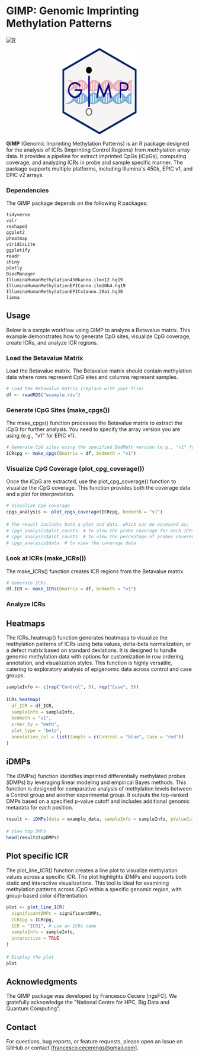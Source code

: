 # GIMP: Genomic Imprinting Methylation Patterns

[![R](https://img.shields.io/badge/R-4.0+-blue.svg)](https://cran.r-project.org/)

<div align="center">
  <img src="GIMP.logo.png" alt="Logo" width="200"/>
</div>


**GIMP** (Genomic Imprinting Methylation Patterns) is an R package designed for the analysis of ICRs (Imprinting Control Regions) from methylation array data. It provides a pipeline for extract imprinted CpGs (iCpGs), computing coverage, and analyzing ICRs in probe and sample specific manner. The package supports multiple platforms, including Illumina's 450k, EPIC v1, and EPIC v2 arrays.

### Dependencies

The GIMP package depends on the following R packages:

    tidyverse
    valr
    reshape2
    ggplot2
    pheatmap
    viridisLite
    ggplotify
    readr
    shiny
    plotly
    BiocManager
    IlluminaHumanMethylation450kanno.ilmn12.hg19
    IlluminaHumanMethylationEPICanno.ilm10b4.hg19
    IlluminaHumanMethylationEPICv2anno.20a1.hg38
    limma

## Usage

Below is a sample workflow using GIMP to analyze a Betavalue matrix. This example demonstrates how to generate CpG sites, visualize CpG coverage, create ICRs, and analyze ICR regions.

### Load the Betavalue Matrix

Load the Betavalue matrix. The Betavalue matrix should contain methylation data where rows represent CpG sites and columns represent samples.

```r
# Load the Betavalue matrix (replace with your file)
df <- readRDS("example.rds")
```

### Generate iCpG Sites (make_cpgs())

The make_cpgs() function processes the Betavalue matrix to extract the iCpG for further analysis. You need to specify the array version you are using (e.g., "v1" for EPIC v1).

```r
# Generate CpG sites using the specified BedMeth version (e.g., "v1" for EPICv1)
ICRcpg <- make_cpgs(Bmatrix = df, bedmeth = "v1")
```

### Visualize CpG Coverage (plot_cpg_coverage())

Once the iCpG are extracted, use the plot_cpg_coverage() function to visualize the iCpG coverage. This function provides both the coverage data and a plot for interpretation.

```r
# Visualize CpG coverage
cpgs_analysis <- plot_cpgs_coverage(ICRcpg, bedmeth = "v1")

# The result includes both a plot and data, which can be accessed as:
# cpgs_analysis$plot_counts  # to view the probe coverage for each ICRs
# cpgs_analysis$plot_counts  # to view the percentage of probes covered at ICRs
# cpgs_analysis$data  # to view the coverage data
```

### Look at ICRs (make_ICRs())

The make_ICRs() function creates ICR regions from the Betavalue matrix.

```r
# Generate ICRs
df.ICR <- make_ICRs(Bmatrix = df, bedmeth = "v1")
```

### Analyze ICRs

## Heatmaps

The ICRs_heatmap() function generates heatmapa to visualize the methylation patterns of ICRs using beta values, delta-beta normalization, or a defect matrix based on standard deviations. It is designed to handle genomic methylation data with options for customization in row ordering, annotation, and visualization styles. This function is highly versatile, catering to exploratory analysis of epigenomic data across control and case groups.

```r
sampleInfo <- c(rep("Control", 5), rep("Case", 5))

ICRs_heatmap(
  df_ICR = df_ICR,
  sampleInfo = sampleInfo,
  bedmeth = "v1",
  order_by = "meth",
  plot_type = "beta",
  annotation_col = list(Sample = c(Control = "blue", Case = "red"))
)
```

## iDMPs

The iDMPs() function identifies imprinted differentially methylated probes (iDMPs) by leveraging linear modeling and empirical Bayes methods. This function is designed for comparative analysis of methylation levels between a Control group and another experimental group. It outputs the top-ranked DMPs based on a specified p-value cutoff and includes additional genomic metadata for each position.

```r
result <- iDMPs(data = example_data, sampleInfo = sampleInfo, pValueCutoff = 0.05)

# View top DMPs
head(result$topDMPs)
```

## Plot specific ICR

The plot_line_ICR() function creates a line plot to visualize methylation values across a specific ICR. The plot highlights iDMPs and supports both static and interactive visualizations. This tool is ideal for examining methylation patterns across iCpG within a specific genomic region, with group-based color differentiation.

```r
plot <- plot_line_ICR(
  significantDMPs = significantDMPs,
  ICRcpg = ICRcpg,
  ICR = "ICR1", # use an ICRs name
  sampleInfo = sampleInfo,
  interactive = TRUE
)

# Display the plot
plot
```

## Acknowledgments

The GIMP package was developed by Francesco Cecere [ngsFC]. We gratefully acknowledge the "National Centre for HPC, Big Data and Quantum Computing".

## Contact

For questions, bug reports, or feature requests, please open an issue on GitHub or contact [francesco.cecerengs@gmail.com].
